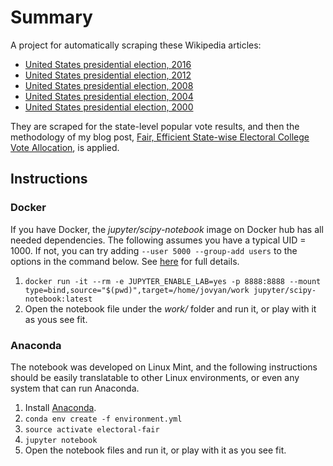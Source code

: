 # Summary

A project for automatically scraping these Wikipedia articles:

* [United States presidential election, 2016](https://en.wikipedia.org/wiki/United_States_presidential_election,_2016)
* [United States presidential election, 2012](https://en.wikipedia.org/wiki/United_States_presidential_election,_2012)
* [United States presidential election, 2008](https://en.wikipedia.org/wiki/United_States_presidential_election,_2008)
* [United States presidential election, 2004](https://en.wikipedia.org/wiki/United_States_presidential_election,_2004)
* [United States presidential election, 2000](https://en.wikipedia.org/wiki/United_States_presidential_election,_2000)

They are scraped for the state-level popular vote results, and then the methodology of my blog post,
[Fair, Efficient State-wise Electoral College Vote Allocation](https://dalevisser.wordpress.com/2016/12/08/fair-efficient-state-wise-electoral-college-vote-allocation/), is applied.

## Instructions

### Docker

If you have Docker, the *jupyter/scipy-notebook* image on Docker hub has all needed
dependencies. The following assumes you have a typical UID = 1000. If not, you can
try adding `--user 5000 --group-add users` to the options in the command below. See
[here](https://jupyter-docker-stacks.readthedocs.io/en/latest/using/common.html) for
full details.

1. `docker run -it --rm -e JUPYTER_ENABLE_LAB=yes -p 8888:8888 --mount type=bind,source="$(pwd)",target=/home/jovyan/work jupyter/scipy-notebook:latest`
2. Open the notebook file under the *work/* folder and run it, or play with it as yous see fit.

### Anaconda

The notebook was developed on Linux Mint, and the following instructions
should be easily translatable to other Linux environments, or even any system
that can run Anaconda.

1. Install [Anaconda](https://www.continuum.io/why-anaconda).
2. `conda env create -f environment.yml`
3. `source activate electoral-fair`
4. `jupyter notebook`
5. Open the notebook files and run it, or play with it as you see fit.
